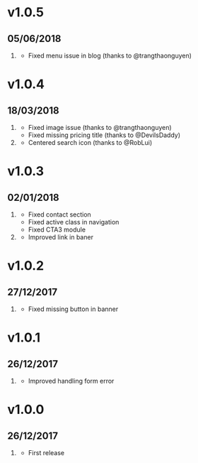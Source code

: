 # v1.0.5
## 05/06/2018

1. [](#bugfix)
    * Fixed menu issue in blog (thanks to @trangthaonguyen)

# v1.0.4
## 18/03/2018

1. [](#bugfix)
    * Fixed image issue (thanks to @trangthaonguyen)
    * Fixed missing pricing title (thanks to @DevilsDaddy)
2. [](#improved)
    * Centered search icon (thanks to @RobLui)

# v1.0.3
## 02/01/2018

1. [](#bugfix)
    * Fixed contact section
    * Fixed active class in navigation
    * Fixed CTA3 module
2. [](#improved)
    * Improved link in baner

# v1.0.2
## 27/12/2017

1. [](#bugfix)
    * Fixed missing button in banner

# v1.0.1
## 26/12/2017

1. [](#improved)
    * Improved handling form error

# v1.0.0
## 26/12/2017

1. [](#new)
    * First release
